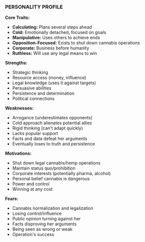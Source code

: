 ### PERSONALITY PROFILE

**Core Traits:**

- **Calculating:** Plans several steps ahead
- **Cold:** Emotionally detached, focused on goals
- **Manipulative:** Uses others to achieve ends
- **Opposition-Focused:** Exists to shut down cannabis operations
- **Corporate:** Business before humanity
- **Ruthless:** Will use any legal means to win

**Strengths:**

- Strategic thinking
- Resource access (money, influence)
- Legal knowledge (uses it against targets)
- Persuasive abilities
- Persistence and determination
- Political connections

**Weaknesses:**

- Arrogance (underestimates opponents)
- Cold approach alienates potential allies
- Rigid thinking (can't adapt quickly)
- Lacks popular support
- Facts and data defeat her arguments
- Eventually loses to truth and persistence

**Motivations:**

- Shut down legal cannabis/hemp operations
- Maintain status quo/prohibition
- Corporate interests (potentially pharma, alcohol)
- Personal belief cannabis is dangerous
- Power and control
- Winning at any cost

**Fears:**

- Cannabis normalization and legalization
- Losing control/influence
- Public opinion turning against her
- Facts disproving her arguments
- Being seen as wrong or weak
- Operation's success
